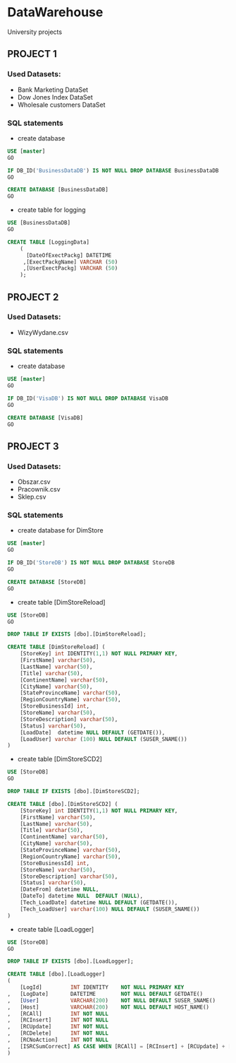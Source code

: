 # DataWarehouse
University projects 

## PROJECT 1

### Used Datasets:

* Bank Marketing DataSet 
* Dow Jones Index DataSet 
* Wholesale customers DataSet 

### SQL statements

* create database

```sql
USE [master]
GO

IF DB_ID('BusinessDataDB') IS NOT NULL DROP DATABASE BusinessDataDB
GO

CREATE DATABASE [BusinessDataDB]
GO
```

* create table for logging

```sql
USE [BusinessDataDB]
GO

CREATE TABLE [LoggingData] 
	(
	  [DateOfExectPackg] DATETIME
	 ,[ExectPackgName] VARCHAR (50)
	 ,[UserExectPackg] VARCHAR (50)
	);
```
## PROJECT 2

### Used Datasets:

* WizyWydane.csv

### SQL statements

* create database 

```sql
USE [master]
GO

IF DB_ID('VisaDB') IS NOT NULL DROP DATABASE VisaDB
GO

CREATE DATABASE [VisaDB]
GO
```
## PROJECT 3

### Used Datasets:

* Obszar.csv
* Pracownik.csv
* Sklep.csv

### SQL statements

* create database for DimStore

```sql
USE [master]
GO

IF DB_ID('StoreDB') IS NOT NULL DROP DATABASE StoreDB
GO

CREATE DATABASE [StoreDB]
GO
```

* create table [DimStoreReload]

```sql
USE [StoreDB]
GO

DROP TABLE IF EXISTS [dbo].[DimStoreReload];

CREATE TABLE [DimStoreReload] (
    [StoreKey] int IDENTITY(1,1) NOT NULL PRIMARY KEY,
    [FirstName] varchar(50),
    [LastName] varchar(50),
    [Title] varchar(50),
    [ContinentName] varchar(50),
    [CityName] varchar(50),
    [StateProvinceName] varchar(50),
    [RegionCountryName] varchar(50),
    [StoreBusinessId] int,
    [StoreName] varchar(50),
    [StoreDescription] varchar(50),
    [Status] varchar(50),
	[LoadDate]  datetime NULL DEFAULT (GETDATE()),
	[LoadUser] varchar (100) NULL DEFAULT (SUSER_SNAME())
)
```

* create table [DimStoreSCD2]

```sql
USE [StoreDB]
GO

DROP TABLE IF EXISTS [dbo].[DimStoreSCD2];

CREATE TABLE [dbo].[DimStoreSCD2] (
	[StoreKey] int IDENTITY(1,1) NOT NULL PRIMARY KEY,
    [FirstName] varchar(50),
    [LastName] varchar(50),
    [Title] varchar(50),
    [ContinentName] varchar(50),
    [CityName] varchar(50),
    [StateProvinceName] varchar(50),
    [RegionCountryName] varchar(50),
    [StoreBusinessId] int,
    [StoreName] varchar(50),
    [StoreDescription] varchar(50),
    [Status] varchar(50),
	[DateFrom] datetime NULL,
	[DateTo] datetime NULL	DEFAULT (NULL),
	[Tech_LoadDate] datetime NULL DEFAULT (GETDATE()),
	[Tech_LoadUser] varchar(100) NULL DEFAULT (SUSER_SNAME())
)
```

* create table [LoadLogger]

```sql
USE [StoreDB]
GO

DROP TABLE IF EXISTS [dbo].[LoadLogger];

CREATE TABLE [dbo].[LoadLogger]
(
	[LogId]			INT IDENTITY	NOT NULL PRIMARY KEY
,	[LogDate]		DATETIME		NOT NULL DEFAULT GETDATE()
,	[User]			VARCHAR(200)	NOT NULL DEFAULT SUSER_SNAME()
,	[Host]			VARCHAR(200)	NOT NULL DEFAULT HOST_NAME()
,	[RCAll]			INT NOT NULL
,	[RCInsert]		INT NOT NULL
,	[RCUpdate]		INT NOT NULL
,	[RCDelete]		INT NOT NULL
,	[RCNoAction]	INT NOT NULL
,	[ISRCSumCorrect] AS CASE WHEN [RCAll] = [RCInsert] + [RCUpdate] + [RCDelete] + [RCNoAction] THEN 1 ELSE 0 END 
)
```